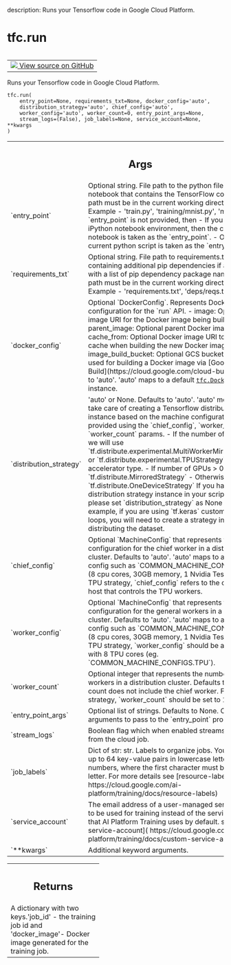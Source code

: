 description: Runs your Tensorflow code in Google Cloud Platform.

<div itemscope itemtype="http://developers.google.com/ReferenceObject">
<meta itemprop="name" content="tfc.run" />
<meta itemprop="path" content="Stable" />
</div>

# tfc.run

<!-- Insert buttons and diff -->

<table class="tfo-notebook-buttons tfo-api nocontent" align="left">
<td>
  <a target="_blank" href="https://github.com/tensorflow/cloud/tree/master/src/python/tensorflow_cloud/core/run.py#L104-L337">
    <img src="https://www.tensorflow.org/images/GitHub-Mark-32px.png" />
    View source on GitHub
  </a>
</td>
</table>



Runs your Tensorflow code in Google Cloud Platform.

<pre class="devsite-click-to-copy prettyprint lang-py tfo-signature-link">
<code>tfc.run(
    entry_point=None, requirements_txt=None, docker_config=&#x27;auto&#x27;,
    distribution_strategy=&#x27;auto&#x27;, chief_config=&#x27;auto&#x27;,
    worker_config=&#x27;auto&#x27;, worker_count=0, entry_point_args=None,
    stream_logs=(False), job_labels=None, service_account=None, **kwargs
)
</code></pre>



<!-- Placeholder for "Used in" -->


<!-- Tabular view -->
 <table class="responsive fixed orange">
<colgroup><col width="214px"><col></colgroup>
<tr><th colspan="2"><h2 class="add-link">Args</h2></th></tr>

<tr>
<td>
`entry_point`
</td>
<td>
Optional string. File path to the python file or iPython
notebook that contains the TensorFlow code.
Note this path must be in the current working directory tree.
Example - 'train.py', 'training/mnist.py', 'mnist.ipynb'
If `entry_point` is not provided, then
- If you are in an iPython notebook environment, then the
current notebook is taken as the `entry_point`.
- Otherwise, the current python script is taken as the
`entry_point`.
</td>
</tr><tr>
<td>
`requirements_txt`
</td>
<td>
Optional string. File path to requirements.txt file
containing additional pip dependencies if any. ie. a file with a
list of pip dependency package names.
Note this path must be in the current working directory tree.
Example - 'requirements.txt', 'deps/reqs.txt'
</td>
</tr><tr>
<td>
`docker_config`
</td>
<td>
Optional `DockerConfig`. Represents Docker related
configuration for the `run` API.
- image: Optional Docker image URI for the Docker image being built.
- parent_image: Optional parent Docker image to use.
- cache_from: Optional Docker image URI to be used as a cache when
building the new Docker image.
- image_build_bucket: Optional GCS bucket name to be used for
building a Docker image via
[Google Cloud Build](https://cloud.google.com/cloud-build/).
Defaults to 'auto'. 'auto' maps to a default <a href="../tfc/DockerConfig.md"><code>tfc.DockerConfig</code></a>
instance.
</td>
</tr><tr>
<td>
`distribution_strategy`
</td>
<td>
'auto' or None. Defaults to 'auto'.
'auto' means we will take care of creating a Tensorflow
distribution strategy instance based on the machine configurations
you have provided using the `chief_config`, `worker_config` and
`worker_count` params.
- If the number of workers > 0, we will use
`tf.distribute.experimental.MultiWorkerMirroredStrategy` or
`tf.distribute.experimental.TPUStrategy` based on the
accelerator type.
- If number of GPUs > 0, we will use
`tf.distribute.MirroredStrategy`
- Otherwise, we will use `tf.distribute.OneDeviceStrategy`
If you have created a distribution strategy instance in your script
already, please set `distribution_strategy` as None here.
For example, if you are using `tf.keras` custom training loops,
you will need to create a strategy in the script for distributing
the dataset.
</td>
</tr><tr>
<td>
`chief_config`
</td>
<td>
Optional `MachineConfig` that represents the
configuration for the chief worker in a distribution cluster.
Defaults to 'auto'. 'auto' maps to a standard gpu config such as
`COMMON_MACHINE_CONFIGS.T4_1X` (8 cpu cores, 30GB memory,
1 Nvidia Tesla T4).
For TPU strategy, `chief_config` refers to the config of the host
that controls the TPU workers.
</td>
</tr><tr>
<td>
`worker_config`
</td>
<td>
Optional `MachineConfig` that represents the
configuration for the general workers in a distribution cluster.
Defaults to 'auto'. 'auto' maps to a standard gpu config such as
`COMMON_MACHINE_CONFIGS.T4_1X` (8 cpu cores, 30GB memory,
1 Nvidia Tesla T4).
For TPU strategy, `worker_config` should be a TPU config with
8 TPU cores (eg. `COMMON_MACHINE_CONFIGS.TPU`).
</td>
</tr><tr>
<td>
`worker_count`
</td>
<td>
Optional integer that represents the number of general
workers in a distribution cluster. Defaults to 0. This count does
not include the chief worker.
For TPU strategy, `worker_count` should be set to 1.
</td>
</tr><tr>
<td>
`entry_point_args`
</td>
<td>
Optional list of strings. Defaults to None.
Command line arguments to pass to the `entry_point` program.
</td>
</tr><tr>
<td>
`stream_logs`
</td>
<td>
Boolean flag which when enabled streams logs back from
the cloud job.
</td>
</tr><tr>
<td>
`job_labels`
</td>
<td>
Dict of str: str. Labels to organize jobs. You can specify
up to 64 key-value pairs in lowercase letters and numbers, where
the first character must be lowercase letter. For more details see
[resource-labels](
https://cloud.google.com/ai-platform/training/docs/resource-labels)
</td>
</tr><tr>
<td>
`service_account`
</td>
<td>
The email address of a user-managed service account
to be used for training instead of the service account that AI
Platform Training uses by default. see [custom-service-account](
https://cloud.google.com/ai-platform/training/docs/custom-service-account)
</td>
</tr><tr>
<td>
`**kwargs`
</td>
<td>
Additional keyword arguments.
</td>
</tr>
</table>



<!-- Tabular view -->
 <table class="responsive fixed orange">
<colgroup><col width="214px"><col></colgroup>
<tr><th colspan="2"><h2 class="add-link">Returns</h2></th></tr>
<tr class="alt">
<td colspan="2">
A dictionary with two keys.'job_id' - the training job id and
'docker_image'- Docker image generated for the training job.
</td>
</tr>

</table>


